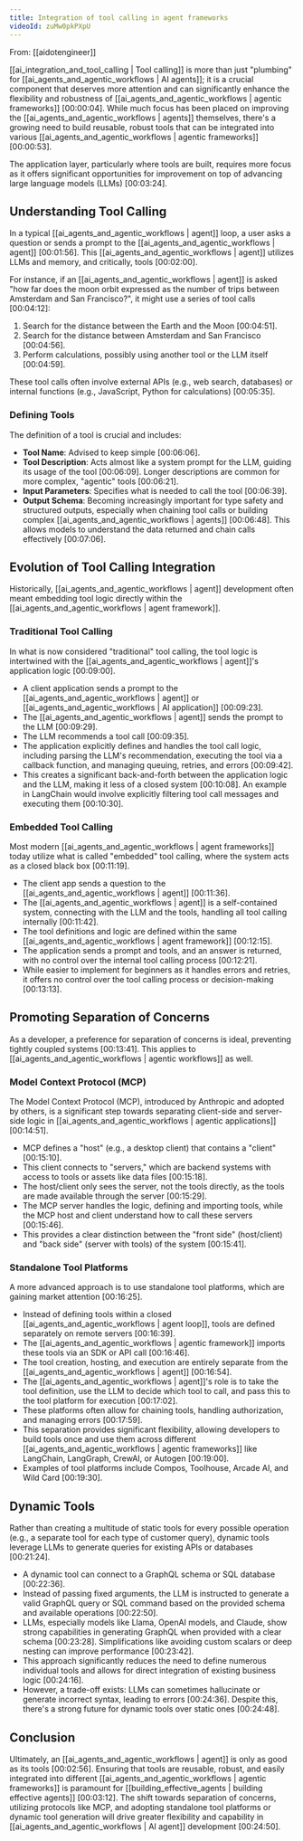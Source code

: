 ```yaml
---
title: Integration of tool calling in agent frameworks
videoId: zuMw0pkPXpU
---
```


From: [[aidotengineer]] <br/> 

[[ai_integration_and_tool_calling | Tool calling]] is more than just "plumbing" for [[ai_agents_and_agentic_workflows | AI agents]]; it is a crucial component that deserves more attention and can significantly enhance the flexibility and robustness of [[ai_agents_and_agentic_workflows | agentic frameworks]] <a class="yt-timestamp" data-t="00:00:04">[00:00:04]</a>. While much focus has been placed on improving the [[ai_agents_and_agentic_workflows | agents]] themselves, there's a growing need to build reusable, robust tools that can be integrated into various [[ai_agents_and_agentic_workflows | agentic frameworks]] <a class="yt-timestamp" data-t="00:00:53">[00:00:53]</a>.

The application layer, particularly where tools are built, requires more focus as it offers significant opportunities for improvement on top of advancing large language models (LLMs) <a class="yt-timestamp" data-t="00:03:24">[00:03:24]</a>.

## Understanding Tool Calling

In a typical [[ai_agents_and_agentic_workflows | agent]] loop, a user asks a question or sends a prompt to the [[ai_agents_and_agentic_workflows | agent]] <a class="yt-timestamp" data-t="00:01:56">[00:01:56]</a>. This [[ai_agents_and_agentic_workflows | agent]] utilizes LLMs and memory, and critically, tools <a class="yt-timestamp" data-t="00:02:00">[00:02:00]</a>.

For instance, if an [[ai_agents_and_agentic_workflows | agent]] is asked "how far does the moon orbit expressed as the number of trips between Amsterdam and San Francisco?", it might use a series of tool calls <a class="yt-timestamp" data-t="00:04:12">[00:04:12]</a>:
1.  Search for the distance between the Earth and the Moon <a class="yt-timestamp" data-t="00:04:51">[00:04:51]</a>.
2.  Search for the distance between Amsterdam and San Francisco <a class="yt-timestamp" data-t="00:04:56">[00:04:56]</a>.
3.  Perform calculations, possibly using another tool or the LLM itself <a class="yt-timestamp" data-t="00:04:59">[00:04:59]</a>.

These tool calls often involve external APIs (e.g., web search, databases) or internal functions (e.g., JavaScript, Python for calculations) <a class="yt-timestamp" data-t="00:05:35">[00:05:35]</a>.

### Defining Tools
The definition of a tool is crucial and includes:
*   **Tool Name**: Advised to keep simple <a class="yt-timestamp" data-t="00:06:06">[00:06:06]</a>.
*   **Tool Description**: Acts almost like a system prompt for the LLM, guiding its usage of the tool <a class="yt-timestamp" data-t="00:06:09">[00:06:09]</a>. Longer descriptions are common for more complex, "agentic" tools <a class="yt-timestamp" data-t="00:06:21">[00:06:21]</a>.
*   **Input Parameters**: Specifies what is needed to call the tool <a class="yt-timestamp" data-t="00:06:39">[00:06:39]</a>.
*   **Output Schema**: Becoming increasingly important for type safety and structured outputs, especially when chaining tool calls or building complex [[ai_agents_and_agentic_workflows | agents]] <a class="yt-timestamp" data-t="00:06:48">[00:06:48]</a>. This allows models to understand the data returned and chain calls effectively <a class="yt-timestamp" data-t="00:07:06">[00:07:06]</a>.

## Evolution of Tool Calling Integration

Historically, [[ai_agents_and_agentic_workflows | agent]] development often meant embedding tool logic directly within the [[ai_agents_and_agentic_workflows | agent framework]].

### Traditional Tool Calling
In what is now considered "traditional" tool calling, the tool logic is intertwined with the [[ai_agents_and_agentic_workflows | agent]]'s application logic <a class="yt-timestamp" data-t="00:09:00">[00:09:00]</a>.
*   A client application sends a prompt to the [[ai_agents_and_agentic_workflows | agent]] or [[ai_agents_and_agentic_workflows | AI application]] <a class="yt-timestamp" data-t="00:09:23">[00:09:23]</a>.
*   The [[ai_agents_and_agentic_workflows | agent]] sends the prompt to the LLM <a class="yt-timestamp" data-t="00:09:29">[00:09:29]</a>.
*   The LLM recommends a tool call <a class="yt-timestamp" data-t="00:09:35">[00:09:35]</a>.
*   The application explicitly defines and handles the tool call logic, including parsing the LLM's recommendation, executing the tool via a callback function, and managing queuing, retries, and errors <a class="yt-timestamp" data-t="00:09:42">[00:09:42]</a>.
*   This creates a significant back-and-forth between the application logic and the LLM, making it less of a closed system <a class="yt-timestamp" data-t="00:10:08">[00:10:08]</a>. An example in LangChain would involve explicitly filtering tool call messages and executing them <a class="yt-timestamp" data-t="00:10:30">[00:10:30]</a>.

### Embedded Tool Calling
Most modern [[ai_agents_and_agentic_workflows | agent frameworks]] today utilize what is called "embedded" tool calling, where the system acts as a closed black box <a class="yt-timestamp" data-t="00:11:19">[00:11:19]</a>.
*   The client app sends a question to the [[ai_agents_and_agentic_workflows | agent]] <a class="yt-timestamp" data-t="00:11:36">[00:11:36]</a>.
*   The [[ai_agents_and_agentic_workflows | agent]] is a self-contained system, connecting with the LLM and the tools, handling all tool calling internally <a class="yt-timestamp" data-t="00:11:42">[00:11:42]</a>.
*   The tool definitions and logic are defined within the same [[ai_agents_and_agentic_workflows | agent framework]] <a class="yt-timestamp" data-t="00:12:15">[00:12:15]</a>.
*   The application sends a prompt and tools, and an answer is returned, with no control over the internal tool calling process <a class="yt-timestamp" data-t="00:12:21">[00:12:21]</a>.
*   While easier to implement for beginners as it handles errors and retries, it offers no control over the tool calling process or decision-making <a class="yt-timestamp" data-t="00:13:13">[00:13:13]</a>.

## Promoting Separation of Concerns

As a developer, a preference for separation of concerns is ideal, preventing tightly coupled systems <a class="yt-timestamp" data-t="00:13:41">[00:13:41]</a>. This applies to [[ai_agents_and_agentic_workflows | agentic workflows]] as well.

### Model Context Protocol (MCP)
The Model Context Protocol (MCP), introduced by Anthropic and adopted by others, is a significant step towards separating client-side and server-side logic in [[ai_agents_and_agentic_workflows | agentic applications]] <a class="yt-timestamp" data-t="00:14:51">[00:14:51]</a>.
*   MCP defines a "host" (e.g., a desktop client) that contains a "client" <a class="yt-timestamp" data-t="00:15:10">[00:15:10]</a>.
*   This client connects to "servers," which are backend systems with access to tools or assets like data files <a class="yt-timestamp" data-t="00:15:18">[00:15:18]</a>.
*   The host/client only sees the server, not the tools directly, as the tools are made available through the server <a class="yt-timestamp" data-t="00:15:29">[00:15:29]</a>.
*   The MCP server handles the logic, defining and importing tools, while the MCP host and client understand how to call these servers <a class="yt-timestamp" data-t="00:15:46">[00:15:46]</a>.
*   This provides a clear distinction between the "front side" (host/client) and "back side" (server with tools) of the system <a class="yt-timestamp" data-t="00:15:41">[00:15:41]</a>.

### Standalone Tool Platforms
A more advanced approach is to use standalone tool platforms, which are gaining market attention <a class="yt-timestamp" data-t="00:16:25">[00:16:25]</a>.
*   Instead of defining tools within a closed [[ai_agents_and_agentic_workflows | agent loop]], tools are defined separately on remote servers <a class="yt-timestamp" data-t="00:16:39">[00:16:39]</a>.
*   The [[ai_agents_and_agentic_workflows | agentic framework]] imports these tools via an SDK or API call <a class="yt-timestamp" data-t="00:16:46">[00:16:46]</a>.
*   The tool creation, hosting, and execution are entirely separate from the [[ai_agents_and_agentic_workflows | agent]] <a class="yt-timestamp" data-t="00:16:54">[00:16:54]</a>.
*   The [[ai_agents_and_agentic_workflows | agent]]'s role is to take the tool definition, use the LLM to decide which tool to call, and pass this to the tool platform for execution <a class="yt-timestamp" data-t="00:17:02">[00:17:02]</a>.
*   These platforms often allow for chaining tools, handling authorization, and managing errors <a class="yt-timestamp" data-t="00:17:59">[00:17:59]</a>.
*   This separation provides significant flexibility, allowing developers to build tools once and use them across different [[ai_agents_and_agentic_workflows | agentic frameworks]] like LangChain, LangGraph, CrewAI, or Autogen <a class="yt-timestamp" data-t="00:19:00">[00:19:00]</a>.
*   Examples of tool platforms include Compos, Toolhouse, Arcade AI, and Wild Card <a class="yt-timestamp" data-t="00:19:30">[00:19:30]</a>.

## Dynamic Tools

Rather than creating a multitude of static tools for every possible operation (e.g., a separate tool for each type of customer query), dynamic tools leverage LLMs to generate queries for existing APIs or databases <a class="yt-timestamp" data-t="00:21:24">[00:21:24]</a>.
*   A dynamic tool can connect to a GraphQL schema or SQL database <a class="yt-timestamp" data-t="00:22:36">[00:22:36]</a>.
*   Instead of passing fixed arguments, the LLM is instructed to generate a valid GraphQL query or SQL command based on the provided schema and available operations <a class="yt-timestamp" data-t="00:22:50">[00:22:50]</a>.
*   LLMs, especially models like Llama, OpenAI models, and Claude, show strong capabilities in generating GraphQL when provided with a clear schema <a class="yt-timestamp" data-t="00:23:28">[00:23:28]</a>. Simplifications like avoiding custom scalars or deep nesting can improve performance <a class="yt-timestamp" data-t="00:23:42">[00:23:42]</a>.
*   This approach significantly reduces the need to define numerous individual tools and allows for direct integration of existing business logic <a class="yt-timestamp" data-t="00:24:16">[00:24:16]</a>.
*   However, a trade-off exists: LLMs can sometimes hallucinate or generate incorrect syntax, leading to errors <a class="yt-timestamp" data-t="00:24:36">[00:24:36]</a>. Despite this, there's a strong future for dynamic tools over static ones <a class="yt-timestamp" data-t="00:24:48">[00:24:48]</a>.

## Conclusion
Ultimately, an [[ai_agents_and_agentic_workflows | agent]] is only as good as its tools <a class="yt-timestamp" data-t="00:02:56">[00:02:56]</a>. Ensuring that tools are reusable, robust, and easily integrated into different [[ai_agents_and_agentic_workflows | agentic frameworks]] is paramount for [[building_effective_agents | building effective agents]] <a class="yt-timestamp" data-t="00:03:12">[00:03:12]</a>. The shift towards separation of concerns, utilizing protocols like MCP, and adopting standalone tool platforms or dynamic tool generation will drive greater flexibility and capability in [[ai_agents_and_agentic_workflows | AI agent]] development <a class="yt-timestamp" data-t="00:24:50">[00:24:50]</a>.